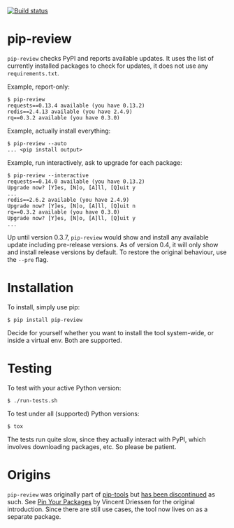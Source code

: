 [![Build status](https://travis-ci.org/jgonggrijp/pip-review.svg?branch=master)](https://secure.travis-ci.org/jgonggrijp/pip-review)

pip-review
==========

`pip-review` checks PyPI and reports available updates.  It uses the list of
currently installed packages to check for updates, it does not use any
`requirements.txt`.

Example, report-only:

```console
$ pip-review
requests==0.13.4 available (you have 0.13.2)
redis==2.4.13 available (you have 2.4.9)
rq==0.3.2 available (you have 0.3.0)
```

Example, actually install everything:

```console
$ pip-review --auto
... <pip install output>
```

Example, run interactively, ask to upgrade for each package:

```console
$ pip-review --interactive
requests==0.14.0 available (you have 0.13.2)
Upgrade now? [Y]es, [N]o, [A]ll, [Q]uit y
...
redis==2.6.2 available (you have 2.4.9)
Upgrade now? [Y]es, [N]o, [A]ll, [Q]uit n
rq==0.3.2 available (you have 0.3.0)
Upgrade now? [Y]es, [N]o, [A]ll, [Q]uit y
...
```

Up until version 0.3.7, `pip-review` would show and install any available
update including pre-release versions. As of version 0.4, it will only show and
install release versions by default. To restore the original behaviour, use the
`--pre` flag.


Installation
============

To install, simply use pip:

```console
$ pip install pip-review
```

Decide for yourself whether you want to install the tool system-wide, or
inside a virtual env.  Both are supported.


Testing
=======

To test with your active Python version:

```console
$ ./run-tests.sh
```

To test under all (supported) Python versions:

```console
$ tox
```

The tests run quite slow, since they actually interact with PyPI, which
involves downloading packages, etc.  So please be patient.


Origins
=======

`pip-review` was originally part of [pip-tools][0] but 
[has been discontinued][1] as such. See [Pin Your Packages][2] by Vincent
Driessen for the original introduction. Since there are still use cases, the
tool now lives on as a separate package.


[0]: https://github.com/nvie/pip-tools/
[1]: https://github.com/nvie/pip-tools/issues/185
[2]: http://nvie.com/posts/pin-your-packages/
[3]: https://bitheap.org/cram/
